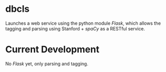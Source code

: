 # dbcls
Launches a web service using the python module *Flask*, which allows the tagging and parsing using Stanford + *spaCy* as a RESTful service.

# Current Development
No *Flask* yet, only parsing and tagging.